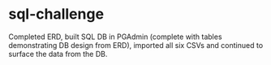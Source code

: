 # sql-challenge

Completed ERD, built SQL DB in PGAdmin (complete with tables demonstrating DB design from ERD), imported all six CSVs and continued to surface the data from the DB.
